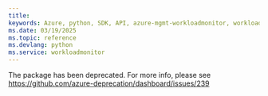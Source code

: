 ```yaml
---
title: 
keywords: Azure, python, SDK, API, azure-mgmt-workloadmonitor, workloadmonitor
ms.date: 03/19/2025
ms.topic: reference
ms.devlang: python
ms.service: workloadmonitor
---
```

The package has been deprecated. For more info, please see https://github.com/azure-deprecation/dashboard/issues/239

